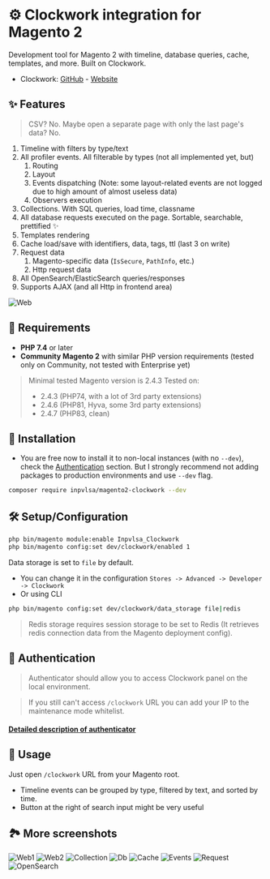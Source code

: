 # ⚙️ Clockwork integration for Magento 2

Development tool for Magento 2 with timeline, database queries, cache, templates, and more. Built on Clockwork.

- Clockwork: [GitHub](https://github.com/itsgoingd/clockwork) - [Website](https://underground.works/clockwork/) 

## ✨ Features

> CSV? No. Maybe open a separate page with only the last page's data? No.


1. Timeline with filters by type/text
2. All profiler events. All filterable by types (not all implemented yet, but)
    1. Routing
    2. Layout
    3. Events dispatching (Note: some layout-related events are not logged due to high amount of almost useless data)
    4. Observers execution
3. Collections. With SQL queries, load time, classname
4. All database requests executed on the page. Sortable, searchable, prettified ✨
5. Templates rendering
6. Cache load/save with identifiers, data, tags, ttl (last 3 on write)
7. Request data
    1. Magento-specific data (`IsSecure`, `PathInfo`, etc.)
    2. Http request data
8. All OpenSearch/ElasticSearch queries/responses
9. Supports AJAX (and all Http in frontend area)

![Web](https://github.com/INPVLSA/magento-clockwork/blob/assets/repo_asset/Web.png?raw=true)

## 📝 Requirements

- **PHP 7.4** or later
- **Community Magento 2** with similar PHP version requirements (tested only on Community, not tested with Enterprise yet)

> Minimal tested Magento version is 2.4.3 
> Tested on:
> - 2.4.3 (PHP74, with a lot of 3rd party extensions)
> - 2.4.6 (PHP81, Hyva, some 3rd party extensions)
> - 2.4.7 (PHP83, clean)

## 🔧 Installation

- You are free now to install it to non-local instances (with no `--dev`), check the [Authentication](#Authentication) section. But I strongly recommend not adding packages to production environments and use `--dev` flag.

```bash
composer require inpvlsa/magento2-clockwork --dev
```

## 🛠️ Setup/Configuration

```bash
php bin/magento module:enable Inpvlsa_Clockwork
php bin/magento config:set dev/clockwork/enabled 1
```

Data storage is set to `file` by default. 

- You can change it in the configuration `Stores -> Advanced -> Developer -> Clockwork`
- Or using CLI 
```bash
php bin/magento config:set dev/clockwork/data_storage file|redis
```

> Redis storage requires session storage to be set to Redis (It retrieves redis connection data from the Magento deployment config).

## 🔐 Authentication

> Authenticator should allow you to access Clockwork panel on the local environment.

> If you still can't access `/clockwork` URL you can add your IP to the maintenance mode whitelist.

#### [Detailed description of authenticator](_doc/Authentication.md)

## 🧐 Usage

Just open `/clockwork` URL from your Magento root.

- Timeline events can be grouped by type, filtered by text, and sorted by time.
- Button at the right of search input might be very useful

## 🏞️ More screenshots

![Web1](https://github.com/INPVLSA/magento-clockwork/blob/assets/repo_asset/Web.png?raw=true)
![Web2](https://github.com/INPVLSA/magento-clockwork/blob/assets/repo_asset/Web2.png?raw=true)
![Collection](https://github.com/INPVLSA/magento-clockwork/blob/assets/repo_asset/Collection.png?raw=true)
![Db](https://github.com/INPVLSA/magento-clockwork/blob/assets/repo_asset/Db.png?raw=true)
![Cache](https://github.com/INPVLSA/magento-clockwork/blob/assets/repo_asset/Cache.png?raw=true)
![Events](https://github.com/INPVLSA/magento-clockwork/blob/assets/repo_asset/Events.png?raw=true)
![Request](https://github.com/INPVLSA/magento-clockwork/blob/assets/repo_asset/Request.png?raw=true)
![OpenSearch](https://github.com/INPVLSA/magento-clockwork/blob/assets/repo_asset/OpenSearch.png?raw=true)
